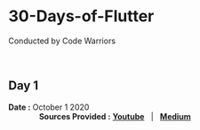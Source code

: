 # 30-Days-of-Flutter

Conducted by Code Warriors
  
<br />
  
## Day 1 
  
**Date :** October 1 2020 &nbsp; &nbsp; &nbsp; &nbsp; &nbsp; &nbsp; &nbsp; &nbsp; &nbsp; &nbsp; &nbsp; &nbsp; &nbsp; &nbsp; &nbsp; &nbsp; &nbsp; &nbsp; &nbsp; &nbsp; &nbsp; &nbsp; &nbsp; &nbsp; &nbsp; &nbsp; &nbsp; &nbsp; &nbsp; &nbsp; &nbsp; &nbsp; &nbsp; &nbsp; &nbsp; &nbsp; &nbsp; &nbsp; &nbsp; &nbsp; &nbsp; &nbsp; &nbsp; &nbsp; &nbsp; &nbsp; &nbsp; &nbsp; &nbsp; &nbsp; &nbsp; &nbsp; **Sources Provided :** <b><a href="https://youtu.be/NwattAGbY8w">Youtube</a></b> &nbsp;  |   &nbsp; <b><a href="https://medium.com/@codewarriors/introduction-to-flutter-3f7d85dd3b4f">Medium</a></b>
